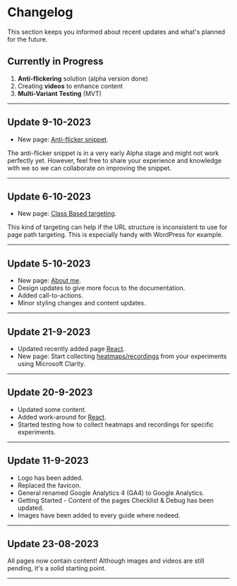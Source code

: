 # Changelog

This section keeps you informed about recent updates and what's planned for the future.

## Currently in Progress

1.  **Anti-flickering** solution (alpha version done)
2. Creating **videos** to enhance content
3. **Multi-Variant Testing** (MVT)

---
## Update 9-10-2023

* New page: [Anti-flicker snippet](../development/anti-flicker.md).

The anti-flicker snippet is in a very early Alpha stage and might not work perfectly yet. However, feel free to share your experience and knowledge with we so we can collaborate on improving the snippet.

---
## Update 6-10-2023

* New page: [Class Based targeting](../targeting/class-based.md).

This kind of targeting can help if the URL structure is inconsistent to use for page path targeting. This is especially handy with WordPress for example.

---
## Update 5-10-2023

* New page: [About me](../home/about.md).
* Design updates to give more focus to the documentation.
* Added call-to-actions.
* Minor styling changes and content updates.

---
## Update 21-9-2023

* Updated recently added page [React](../development/react.md).
* New page: Start collecting [heatmaps/recordings](../analyses/clarity.md) from your experiments using Microsoft Clarity.

---
## Update 20-9-2023

* Updated some content.
* Added work-around for [React](../development/react.md).
* Started testing how to collect heatmaps and recordings for specific experiments.

---
## Update 11-9-2023

* Logo has been added.
* Replaced the favicon.
* General renamed Google Analytics 4 (GA4) to Google Analytics. 
* Getting Started - Content of the pages Checklist & Debug has been updated.
* Images have been added to every guide where nedeed.

---
## Update 23-08-2023

All pages now contain content! Although images and videos are still pending, it's a solid starting point.

---